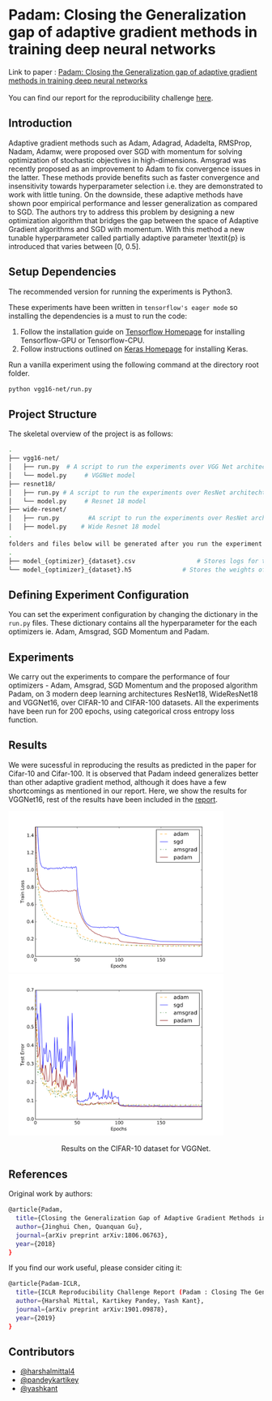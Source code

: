 # Padam: Closing the Generalization gap of adaptive gradient methods in training deep neural networks
Link to paper : [Padam: Closing the Generalization gap of adaptive gradient methods in training deep neural networks][4]<br/>
<br/>
You can find our report for the reproducibility challenge [here][3].

Introduction
---

Adaptive gradient methods such as Adam, Adagrad, Adadelta, RMSProp, Nadam, Adamw, were proposed over SGD with momentum for solving optimization of stochastic objectives in high-dimensions. Amsgrad was recently proposed as an improvement to Adam to fix convergence issues in the latter. These methods provide benefits such as faster convergence and insensitivity towards hyperparameter selection i.e. they are demonstrated to work with little tuning. On the downside, these adaptive methods have shown poor empirical performance and lesser generalization as compared to SGD. The authors try to address this problem by designing a new optimization algorithm that bridges the gap between the space of Adaptive Gradient algorithms and SGD with momentum. With this method a new tunable hyperparameter called partially adaptive parameter \textit{p} is introduced that varies between [0, 0.5].


Setup Dependencies
---
The recommended version for running the experiments is Python3.

These experiments have been written in `tensorflow's eager mode` so installing the dependencies is a must to run the code:
1. Follow the installation guide on [Tensorflow Homepage][1] for installing Tensorflow-GPU or Tensorflow-CPU. 
2. Follow instructions outlined on [Keras Homepage][2] for installing Keras.

Run a vanilla experiment using the following command at the directory root folder. 
```bash 
python vgg16-net/run.py
```

Project Structure
---
The skeletal overview of the project is as follows: 

```bash
.
├── vgg16-net/
│   ├── run.py  # A script to run the experiments over VGG Net architechture 
│   └── model.py     # VGGNet model
├── resnet18/
│   ├── run.py # A script to run the experiments over ResNet architechture
│   └── model.py     # Resnet 18 model
├── wide-resnet/
│   ├── run.py        #A script to run the experiments over ResNet architechture
│   ├── model.py    # Wide Resnet 18 model
.
folders and files below will be generated after you run the experiment in each model directory
.
├── model_{optimizer}_{dataset}.csv                 # Stores logs for the experiment 
└── model_{optimizer}_{dataset}.h5              # Stores the weights of the final model trained 
```

Defining Experiment Configuration 
---
You can set the experiment configuration by changing the dictionary in the `run.py` files. 
These dictionary contains all the hyperparameter for the each optimizers ie. Adam, Amsgrad, SGD Momentum and Padam.


## Experiments
We carry out the experiments to compare the performance of four optimizers -  Adam, Amsgrad, SGD Momentum and the proposed algorithm Padam, on 3 modern deep learning architectures ResNet18, WideResNet18 and VGGNet16, over CIFAR-10 and CIFAR-100 datasets. All the experiments have been run for 200 epochs, using categorical cross entropy loss function.

Results
---
We were sucessful in reproducing the results as predicted in the paper for Cifar-10 and Cifar-100. It is observed that Padam indeed generalizes better than other adaptive gradient method, although it does have a few shortcomings as mentioned in our report. Here, we show the results for VGGNet16, rest of the results have been included in the [report][3].

<img src="train_loss.png" width="425"/> <img src="test_error.png" width="425"/> 
<p align=center>Results on the CIFAR-10 dataset for VGGNet.</p>

## References 

Original work by authors:
```bash
@article{Padam,
  title={Closing the Generalization Gap of Adaptive Gradient Methods in Training Deep Neural Networks},
  author={Jinghui Chen, Quanquan Gu},
  journal={arXiv preprint arXiv:1806.06763},
  year={2018}
}
```
If you find our work useful, please consider citing it:
```bash
@article{Padam-ICLR,
  title={ICLR Reproducibility Challenge Report (Padam : Closing The Generalization Gap Of Adaptive Gradient Methods in Training Deep Neural Networks)},
  author={Harshal Mittal, Kartikey Pandey, Yash Kant},
  journal={arXiv preprint arXiv:1901.09878},
  year={2019}
}
```

Contributors
---
- [@harshalmittal4](https://github.com/harshalmittal4)
- [@pandeykartikey](https://github.com/pandeykartikey)
- [@yashkant](http://github.com/yashkant)

[1]:https://www.tensorflow.org/install/
[2]:https://keras.io/#installation
[3]:Report.pdf
[4]:https://openreview.net/pdf?id=BJll6o09tm
